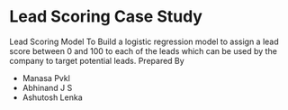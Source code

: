 # Lead Scoring Case Study
Lead Scoring Model
To Build a logistic regression model to assign a lead score between 0 and 100 to each of the leads which can be used by the company to target potential leads.
Prepared By
 - Manasa Pvkl
 - Abhinand J S
 - Ashutosh Lenka
